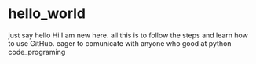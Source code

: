 # hello_world
just say hello
Hi
I am new here.
all this is to follow the steps and learn how to use GitHub.
eager to comunicate with anyone who good at python code_programing
